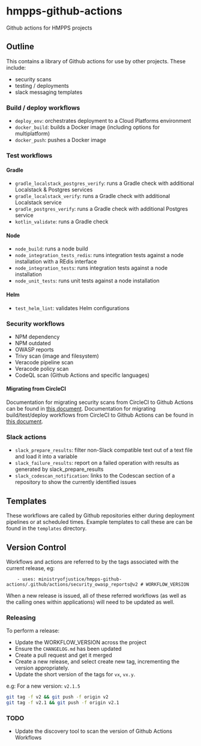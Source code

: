 # hmpps-github-actions

Github actions for HMPPS projects


## Outline

This contains a library of Github actions for use by other projects. These include:

- security scans
- testing / deployments
- slack messaging templates

### Build / deploy workflows

- `deploy_env`: orchestrates deployment to a Cloud Platforms environment
- `docker_build`: builds a Docker image (including options for multiplatform)
- `docker_push`: pushes a Docker image

### Test workflows

#### Gradle
- `gradle_localstack_postgres_verify`: runs a Gradle check with additional Localstack & Postgres services
- `gradle_localstack_verify`: runs a Gradle check with additional Localstack service
- `gradle_postgres_verify`: runs a Gradle check with additional Postgres service
- `kotlin_validate`: runs a Gradle check

#### Node
- `node_build`: runs a node build
- `node_integration_tests_redis`: runs integration tests against a node installation with a REdis interface
- `node_integration_tests`: runs integration tests against a node installation
- `node_unit_tests`: runs unit tests against a node installation

#### Helm
- `test_helm_lint`: validates Helm configurations


### Security workflows

- NPM dependency
- NPM outdated
- OWASP reports
- Trivy scan (image and filesystem)
- Veracode pipeline scan
- Veracode policy scan
- CodeQL scan (Github Actions and specific languages)

#### Migrating from CircleCI

Documentation for migrating security scans from CircleCI to Github Actions can be found in [this document](docs/security-migration.md).
Documentation for migrating build/test/deploy workflows from CircleCI to Github Actions can be found in [this document](docs/workflow-migration.md).


### Slack actions
- `slack_prepare_results`: filter non-Slack compatible text out of a text file and load it into a variable
- `slack_failure_results`: report on a failed operation with results as generated by slack_prepare_results
- `slack_codescan_notification`: links to the Codescan section of a repository to show the currently identified issues


## Templates

These workflows are called by Github repositories either during deployment pipelines or at scheduled times. Example templates to call these are can be found in the `templates` directory.



## Version Control

Workflows and actions are referred to by the tags associated with the current release, eg:

```
    - uses: ministryofjustice/hmpps-github-actions/.github/actions/security_owasp_reports@v2 # WORKFLOW_VERSION
```

When a new release is issued, all of these referred workflows (as well as the calling ones within applications) will need to be updated as well.

### Releasing

To perform a release:

* Update the WORKFLOW_VERSION across the project
* Ensure the `CHANGELOG.md` has been updated
* Create a pull request and get it merged
* Create a new release, and select create new tag, incrementing the version appropriately.
* Update the short version of the tags for `vx`, `vx.y`.

e.g: For a new version: `v2.1.5`
```sh
git tag -f v2 && git push -f origin v2
git tag -f v2.1 && git push -f origin v2.1
```

### TODO

- Update the discovery tool to scan the version of Github Actions Workflows

